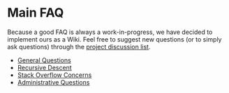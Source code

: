 # Main FAQ #

Because a good FAQ is always a work-in-progress, we have decided to implement ours as a Wiki.  Feel free to suggest new questions (or to simply ask questions) through the [project discussion list](http://groups.google.com/group/yard-parser).

  * [General Questions](YARDGeneralFAQ.md)
  * [Recursive Descent](RecursiveDescentFAQ.md)
  * [Stack Overflow Concerns](StackOverflow.md)
  * [Administrative Questions](AdministrativaFAQ.md)
